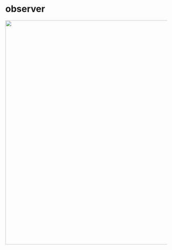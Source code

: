 # observer
<div align="center"> 
  <img src="https://user-images.githubusercontent.com/100857581/205509007-8722b702-cb7d-4d89-9c8b-cdf0069c59e7.png" width="700px" /> </div>
